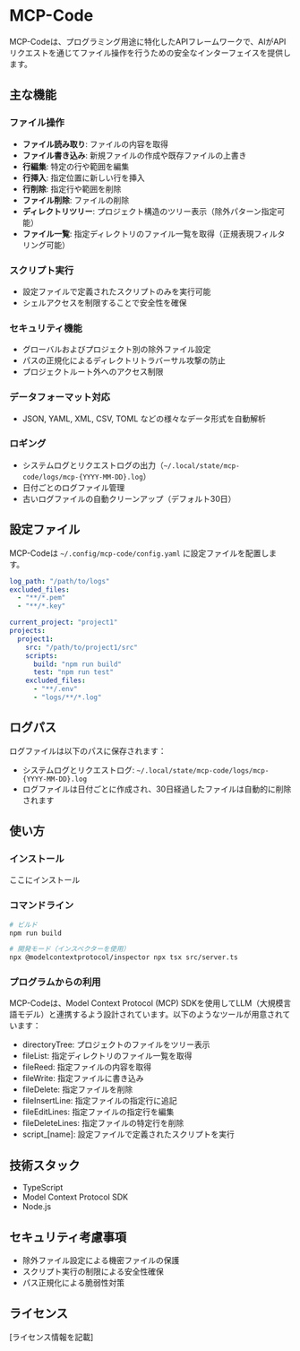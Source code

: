 # MCP-Code

MCP-Codeは、プログラミング用途に特化したAPIフレームワークで、AIがAPIリクエストを通じてファイル操作を行うための安全なインターフェイスを提供します。

## 主な機能

### ファイル操作
- **ファイル読み取り**: ファイルの内容を取得
- **ファイル書き込み**: 新規ファイルの作成や既存ファイルの上書き
- **行編集**: 特定の行や範囲を編集
- **行挿入**: 指定位置に新しい行を挿入
- **行削除**: 指定行や範囲を削除
- **ファイル削除**: ファイルの削除
- **ディレクトリツリー**: プロジェクト構造のツリー表示（除外パターン指定可能）
- **ファイル一覧**: 指定ディレクトリのファイル一覧を取得（正規表現フィルタリング可能）

### スクリプト実行
- 設定ファイルで定義されたスクリプトのみを実行可能
- シェルアクセスを制限することで安全性を確保

### セキュリティ機能
- グローバルおよびプロジェクト別の除外ファイル設定
- パスの正規化によるディレクトリトラバーサル攻撃の防止
- プロジェクトルート外へのアクセス制限

### データフォーマット対応
- JSON, YAML, XML, CSV, TOML などの様々なデータ形式を自動解析

### ロギング
- システムログとリクエストログの出力（`~/.local/state/mcp-code/logs/mcp-{YYYY-MM-DD}.log`）
- 日付ごとのログファイル管理
- 古いログファイルの自動クリーンアップ（デフォルト30日）

## 設定ファイル

MCP-Codeは `~/.config/mcp-code/config.yaml` に設定ファイルを配置します。

```yaml
log_path: "/path/to/logs"
excluded_files:
  - "**/*.pem"
  - "**/*.key"

current_project: "project1"
projects:
  project1:
    src: "/path/to/project1/src"
    scripts:
      build: "npm run build"
      test: "npm run test"
    excluded_files:
      - "**/.env"
      - "logs/**/*.log"
```

## ログパス

ログファイルは以下のパスに保存されます：
- システムログとリクエストログ: `~/.local/state/mcp-code/logs/mcp-{YYYY-MM-DD}.log`
- ログファイルは日付ごとに作成され、30日経過したファイルは自動的に削除されます

## 使い方

### インストール

ここにインストール

### コマンドライン

```bash
# ビルド
npm run build

# 開発モード（インスペクターを使用）
npx @modelcontextprotocol/inspector npx tsx src/server.ts
```

### プログラムからの利用

MCP-Codeは、Model Context Protocol (MCP) SDKを使用してLLM（大規模言語モデル）と連携するよう設計されています。以下のようなツールが用意されています：

- directoryTree: プロジェクトのファイルをツリー表示
- fileList: 指定ディレクトリのファイル一覧を取得
- fileReed: 指定ファイルの内容を取得
- fileWrite: 指定ファイルに書き込み
- fileDelete: 指定ファイルを削除
- fileInsertLine: 指定ファイルの指定行に追記
- fileEditLines: 指定ファイルの指定行を編集
- fileDeleteLines: 指定ファイルの特定行を削除
- script_[name]: 設定ファイルで定義されたスクリプトを実行

## 技術スタック

- TypeScript
- Model Context Protocol SDK
- Node.js

## セキュリティ考慮事項

- 除外ファイル設定による機密ファイルの保護
- スクリプト実行の制限による安全性確保
- パス正規化による脆弱性対策

## ライセンス

[ライセンス情報を記載]
